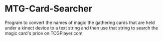 # MTG-Card-Searcher
Program to convert the names of magic the gathering cards that are held under a kinect device to a text string and then use that string to search the magic card's price on TCGPlayer.com
